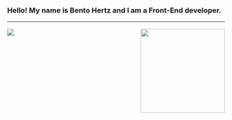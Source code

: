 ### Hello! My name is Bento Hertz and I am a Front-End developer.

<hr style="margin-bottom:16px;width:100%;"/>

<div style="display:grid;grid-template-columns:auto 1fr auto;gap:24px;justify-content:space-between;">
  <img src="https://github-readme-stats.vercel.app/api?username=Bento-Hertz&show_icons=true&theme=tokyonight"/>
  <div></div>
  <img style="height:195px" src="https://github-readme-stats.vercel.app/api/top-langs/?username=Bento-Hertz&layout=compact&theme=tokyonight"/>
</div>


